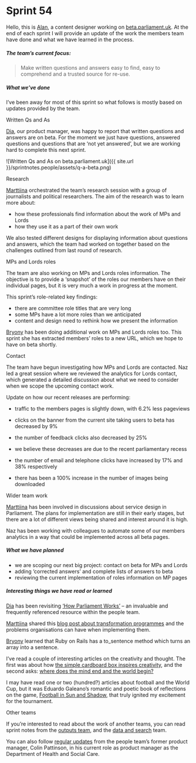 # Sprint 54

Hello, this is [Alan](https://twitter.com/alanmayers), a content designer working on [beta.parliament.uk](https://beta.parliament.uk/). At the end of each sprint I will provide an update of the work the members team have done and what we have learned in the process.

##### The team’s current focus:

> Make written questions and answers easy to find, easy to comprehend and a trusted source for re-use.

##### What we’ve done

I’ve been away for most of this sprint so what follows is mostly based on updates provided by the team.

Written Qs and As

[Dia](https://twitter.com/DN78), our product manager, was happy to report that written questions and answers are on beta. For the moment we just have questions, answered questions and questions that are ‘not yet answered’, but we are working hard to complete this next sprint.

![Written Qs and As on beta.parliament.uk]({{ site.url }}/sprintnotes.people/assets/q-a-beta.png)

Research

[Marttiina](https://twitter.com/marttiinak?lang=en) orchestrated the team’s research session with a group of journalists and political researchers. The aim of the research was to learn more about:

* how these professionals find information about the work of MPs and Lords
* how they use it as a part of their own work

We also tested different designs for displaying information about questions and answers, which the team had worked on together based on the challenges outlined from last round of research.

MPs and Lords roles

The team are also working on MPs and Lords roles information. The objective is to provide a ‘snapshot’ of the roles our members have on their individual pages, but it is very much a work in progress at the moment.

This sprint’s role-related key findings:

* there are committee role titles that are very long
* some MPs have a lot more roles than we anticipated
* content and design need to rethink how we present the information

[Bryony](https://twitter.com/bryonywatson1?lang=en) has been doing additional work on MPs and Lords roles too. This sprint she has extracted members’ roles to a new URL, which we hope to have on beta shortly.

Contact

The team have begun investigating how MPs and Lords are contacted. Naz led a great session where we reviewed the analytics for Lords contact, which generated a detailed discussion about what we need to consider when we scope the upcoming contact work.

Update on how our recent releases are performing:

* traffic to the members pages is slightly down, with 6.2% less pageviews
* clicks on the banner from the current site taking users to beta has decreased by 9%
* the number of feedback clicks also decreased by 25%
* we believe these decreases are due to the recent parliamentary recess

* the number of email and telephone clicks have increased by 17% and 38% respectively
* there has been a 100% increase in the number of images being downloaded

Wider team work

[Marttiina](https://twitter.com/marttiinak?lang=en) has been involved in discussions about service design in Parliament. The plans for implementation are still in their early stages, but there are a lot of different views being shared and interest around it is high.

Naz has been working with colleagues to automate some of our members analytics in a way that could be implemented across all beta pages.

##### What we have planned

* we are scoping our next big project: contact on beta for MPs and Lords
* adding ‘corrected answers’ and complete lists of answers to beta
* reviewing the current implementation of roles information on MP pages

##### Interesting things we have read or learned

[Dia](https://twitter.com/DN78) has been revisiting [‘How Parliament Works’](https://www.shop.parliament.uk/products/9780273790372) – an invaluable and frequently referenced resource within the people team.

[Marttiina](https://twitter.com/marttiinak?lang=en) shared this [blog post about transformation programmes](https://blog.wearefuturegov.com/teaching-the-world-to-sing-in-perfect-harmony-or-why-your-transformation-programme-will-fail-ea69fecf1f3a) and the problems organisations can have when implementing them.

[Bryony](https://twitter.com/bryonywatson1?lang=en) learned that Ruby on Rails has a to_sentence method which turns an array into a sentence.

I’ve read a couple of interesting articles on the creativity and thought. The first was about how [the simple cardboard box inspires creativity](https://mobile.nytimes.com/2018/06/07/opinion/cardboard-box-creativity-material.html), and the second asks: [where does the mind end and the world begin?](https://www.newyorker.com/magazine/2018/04/02/the-mind-expanding-ideas-of-andy-clark)

I may have read one or two (hundred?) articles about football and the World Cup, but it was Eduardo Galeano’s romantic and poetic book of reflections on the game, [Football in Sun and Shadow](https://www.penguin.co.uk/books/309567/football-in-sun-and-shadow/), that truly ignited my excitement for the tournament.

Other teams

If you’re interested to read about the work of another teams, you can read sprint notes from the [outputs team](https://ukparliament.github.io/sprintnotes.outputs/), and the [data and search](https://ukparliament.github.io/weeknotes.data-search/) team.

You can also follow [regular updates](https://colinpattinson.github.io/Updates/16/) from the people team’s former product manager, Colin Pattinson, in his current role as product manager as the Department of Health and Social Care.
